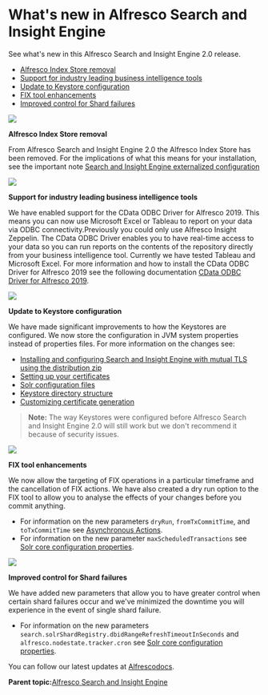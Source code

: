 # What's new in Alfresco Search and Insight Engine

See what's new in this Alfresco Search and Insight Engine 2.0 release.

-   [Alfresco Index Store removal](whats-new.md#1)
-   [Support for industry leading business intelligence tools](whats-new.md#2)
-   [Update to Keystore configuration](whats-new.md#3)
-   [FIX tool enhancements](whats-new.md#4)
-   [Improved control for Shard failures](whats-new.md#5)

![](../images/hr.png)

**Alfresco Index Store removal**

From Alfresco Search and Insight Engine 2.0 the Alfresco Index Store has been removed. For the implications of what this means for your installation, see the important note [Search and Insight Engine externalized configuration](../concepts/external-properties-solr.md)

![](../images/hr.png)

**Support for industry leading business intelligence tools**

We have enabled support for the CData ODBC Driver for Alfresco 2019. This means you can now use Microsoft Excel or Tableau to report on your data via ODBC connectivity.Previously you could only use Alfresco Insight Zeppelin. The CData ODBC Driver enables you to have real-time access to your data so you can run reports on the contents of the repository directly from your business intelligence tool. Currently we have tested Tableau and Microsoft Excel. For more information and how to install the CData ODBC Driver for Alfresco 2019 see the following documentation [CData ODBC Driver for Alfresco 2019](http://cdn.cdata.com/help/SJE/odbc/default.htm).

![](../images/hr.png)

**Update to Keystore configuration**

We have made significant improvements to how the Keystores are configured. We now store the configuration in JVM system properties instead of properties files. For more information on the changes see:

-   [Installing and configuring Search and Insight Engine with mutual TLS using the distribution zip](../tasks/solr-install.md)
-   [Setting up your certificates](../tasks/keys-setup.md)
-   [Solr configuration files](../concepts/solr-config-files.md)
-   [Keystore directory structure](../concepts/keystore-structure.md)
-   [Customizing certificate generation](../concepts/customize-keys.md)

> **Note:** The way Keystores were configured before Alfresco Search and Insight Engine 2.0 will still work but we don't recommend it because of security issues.

![](../images/hr.png)

**FIX tool enhancements**

We now allow the targeting of FIX operations in a particular timeframe and the cancellation of FIX actions. We have also created a dry run option to the FIX tool to allow you to analyse the effects of your changes before you commit anything.

-   For information on the new parameters `dryRun`, `fromTxCommitTime`, and `toTxCommitTime` see [Asynchronous Actions](../concepts/solr-admin-asynchronous-actions.md).
-   For information on the new parameter `maxScheduledTransactions` see [Solr core configuration properties](../concepts/solrcore-properties-file.md).

![](../images/hr.png)

**Improved control for Shard failures**

We have added new parameters that allow you to have greater control when certain shard failures occur and we've minimized the downtime you will experience in the event of single shard failure.

-   For information on the new parameters `search.solrShardRegistry.dbidRangeRefreshTimeoutInSeconds` and `alfresco.nodestate.tracker.cron` see [Solr core configuration properties](../concepts/solrcore-properties-file.md).

You can follow our latest updates at [Alfrescodocs](https://twitter.com/Alfrescodocs).

**Parent topic:**[Alfresco Search and Insight Engine](../concepts/search-insight-engine-overview.md)

